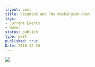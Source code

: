 ```yaml
---
layout: post
title: Facebook and The Washington Post
tags:
- Current Events
- Humor
status: publish
type: post
published: true
Date: 2010-12-26
---
```

<p>
<img src="http://s-ak.buzzfed.com/static/imagebuzz/terminal01/2010/12/14/9/washington-post-and-facebook-32444-1292336220-2.jpg" />
</p>
